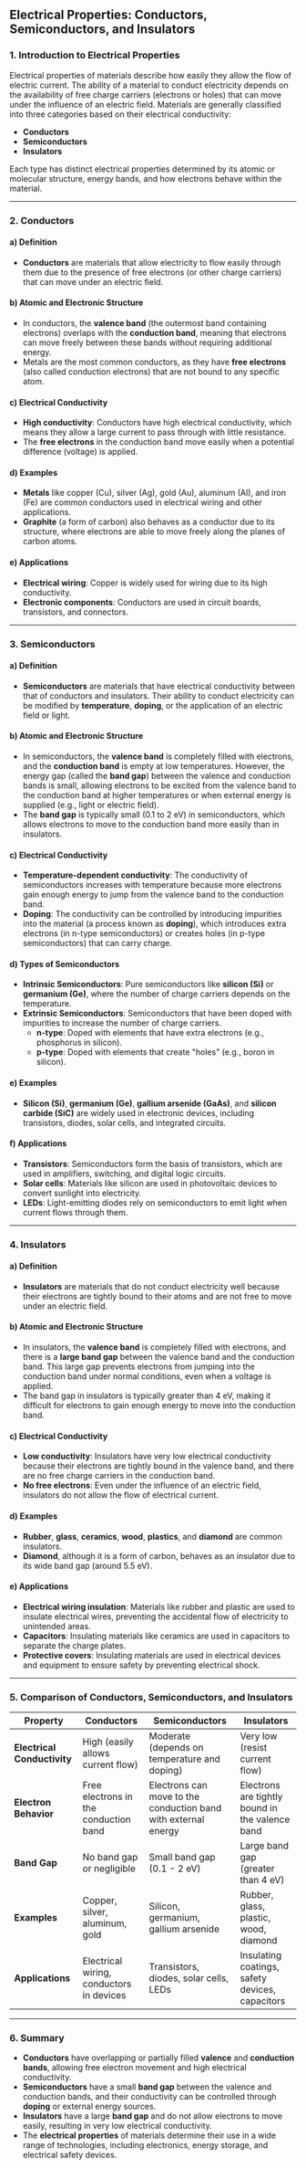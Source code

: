 ## **Electrical Properties: Conductors, Semiconductors, and Insulators**

### **1. Introduction to Electrical Properties**

Electrical properties of materials describe how easily they allow the flow of electric current. The ability of a material to conduct electricity depends on the availability of free charge carriers (electrons or holes) that can move under the influence of an electric field. Materials are generally classified into three categories based on their electrical conductivity:

- **Conductors**
- **Semiconductors**
- **Insulators**

Each type has distinct electrical properties determined by its atomic or molecular structure, energy bands, and how electrons behave within the material.

---

### **2. Conductors**

#### **a) Definition**
- **Conductors** are materials that allow electricity to flow easily through them due to the presence of free electrons (or other charge carriers) that can move under an electric field.
  
#### **b) Atomic and Electronic Structure**
- In conductors, the **valence band** (the outermost band containing electrons) overlaps with the **conduction band**, meaning that electrons can move freely between these bands without requiring additional energy. 
- Metals are the most common conductors, as they have **free electrons** (also called conduction electrons) that are not bound to any specific atom.
  
#### **c) Electrical Conductivity**
- **High conductivity**: Conductors have high electrical conductivity, which means they allow a large current to pass through with little resistance.
- The **free electrons** in the conduction band move easily when a potential difference (voltage) is applied.

#### **d) Examples**
- **Metals** like copper (Cu), silver (Ag), gold (Au), aluminum (Al), and iron (Fe) are common conductors used in electrical wiring and other applications.
- **Graphite** (a form of carbon) also behaves as a conductor due to its structure, where electrons are able to move freely along the planes of carbon atoms.

#### **e) Applications**
- **Electrical wiring**: Copper is widely used for wiring due to its high conductivity.
- **Electronic components**: Conductors are used in circuit boards, transistors, and connectors.
  
---

### **3. Semiconductors**

#### **a) Definition**
- **Semiconductors** are materials that have electrical conductivity between that of conductors and insulators. Their ability to conduct electricity can be modified by **temperature**, **doping**, or the application of an electric field or light.

#### **b) Atomic and Electronic Structure**
- In semiconductors, the **valence band** is completely filled with electrons, and the **conduction band** is empty at low temperatures. However, the energy gap (called the **band gap**) between the valence and conduction bands is small, allowing electrons to be excited from the valence band to the conduction band at higher temperatures or when external energy is supplied (e.g., light or electric field).
- The **band gap** is typically small (0.1 to 2 eV) in semiconductors, which allows electrons to move to the conduction band more easily than in insulators.

#### **c) Electrical Conductivity**
- **Temperature-dependent conductivity**: The conductivity of semiconductors increases with temperature because more electrons gain enough energy to jump from the valence band to the conduction band.
- **Doping**: The conductivity can be controlled by introducing impurities into the material (a process known as **doping**), which introduces extra electrons (in n-type semiconductors) or creates holes (in p-type semiconductors) that can carry charge.
  
#### **d) Types of Semiconductors**
- **Intrinsic Semiconductors**: Pure semiconductors like **silicon (Si)** or **germanium (Ge)**, where the number of charge carriers depends on the temperature.
- **Extrinsic Semiconductors**: Semiconductors that have been doped with impurities to increase the number of charge carriers. 
  - **n-type**: Doped with elements that have extra electrons (e.g., phosphorus in silicon).
  - **p-type**: Doped with elements that create "holes" (e.g., boron in silicon).

#### **e) Examples**
- **Silicon (Si)**, **germanium (Ge)**, **gallium arsenide (GaAs)**, and **silicon carbide (SiC)** are widely used in electronic devices, including transistors, diodes, solar cells, and integrated circuits.

#### **f) Applications**
- **Transistors**: Semiconductors form the basis of transistors, which are used in amplifiers, switching, and digital logic circuits.
- **Solar cells**: Materials like silicon are used in photovoltaic devices to convert sunlight into electricity.
- **LEDs**: Light-emitting diodes rely on semiconductors to emit light when current flows through them.

---

### **4. Insulators**

#### **a) Definition**
- **Insulators** are materials that do not conduct electricity well because their electrons are tightly bound to their atoms and are not free to move under an electric field.

#### **b) Atomic and Electronic Structure**
- In insulators, the **valence band** is completely filled with electrons, and there is a **large band gap** between the valence band and the conduction band. This large gap prevents electrons from jumping into the conduction band under normal conditions, even when a voltage is applied.
- The band gap in insulators is typically greater than 4 eV, making it difficult for electrons to gain enough energy to move into the conduction band.

#### **c) Electrical Conductivity**
- **Low conductivity**: Insulators have very low electrical conductivity because their electrons are tightly bound in the valence band, and there are no free charge carriers in the conduction band.
- **No free electrons**: Even under the influence of an electric field, insulators do not allow the flow of electrical current.

#### **d) Examples**
- **Rubber**, **glass**, **ceramics**, **wood**, **plastics**, and **diamond** are common insulators.
- **Diamond**, although it is a form of carbon, behaves as an insulator due to its wide band gap (around 5.5 eV).

#### **e) Applications**
- **Electrical wiring insulation**: Materials like rubber and plastic are used to insulate electrical wires, preventing the accidental flow of electricity to unintended areas.
- **Capacitors**: Insulating materials like ceramics are used in capacitors to separate the charge plates.
- **Protective covers**: Insulating materials are used in electrical devices and equipment to ensure safety by preventing electrical shock.

---

### **5. Comparison of Conductors, Semiconductors, and Insulators**

| Property                          | **Conductors**                          | **Semiconductors**                        | **Insulators**                          |
|-----------------------------------|-----------------------------------------|-------------------------------------------|-----------------------------------------|
| **Electrical Conductivity**       | High (easily allows current flow)       | Moderate (depends on temperature and doping) | Very low (resist current flow)          |
| **Electron Behavior**             | Free electrons in the conduction band  | Electrons can move to the conduction band with external energy | Electrons are tightly bound in the valence band |
| **Band Gap**                      | No band gap or negligible               | Small band gap (0.1 - 2 eV)               | Large band gap (greater than 4 eV)      |
| **Examples**                      | Copper, silver, aluminum, gold          | Silicon, germanium, gallium arsenide     | Rubber, glass, plastic, wood, diamond  |
| **Applications**                  | Electrical wiring, conductors in devices | Transistors, diodes, solar cells, LEDs    | Insulating coatings, safety devices, capacitors |

---

### **6. Summary**

- **Conductors** have overlapping or partially filled **valence** and **conduction bands**, allowing free electron movement and high electrical conductivity.
- **Semiconductors** have a small **band gap** between the valence and conduction bands, and their conductivity can be controlled through **doping** or external energy sources.
- **Insulators** have a large **band gap** and do not allow electrons to move easily, resulting in very low electrical conductivity.
- The **electrical properties** of materials determine their use in a wide range of technologies, including electronics, energy storage, and electrical safety devices.
